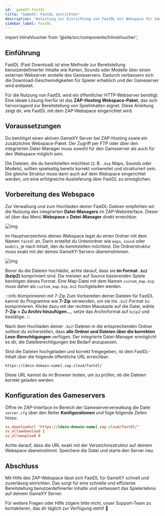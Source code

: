 ```yaml
---
id: _gameXY-fastdl
title: "GameXY: FastDL einrichten"
description: "Anleitung zur Einrichtung von FastDL mit Webspace für GameXY Server bei ZAP-Hosting - ZAP-Hosting Dokumentation"
sidebar_label: FastDL
---
```


import InlineVoucher from '@site/src/components/InlineVoucher';

## Einführung

FastDL (Fast Download) ist eine Methode zur Bereitstellung benutzerdefinierter Inhalte wie Karten, Sounds oder Modelle über einen externen Webserver anstelle des Gameservers. Dadurch verbessern sich die Download-Geschwindigkeiten für Spieler erheblich und der Gameserver wird entlastet.

Für die Nutzung von FastDL wird ein öffentlicher HTTP-Webserver benötigt. Eine ideale Lösung hierfür ist das **ZAP-Hosting Webspace-Paket**, das sich hervorragend zur Bereitstellung von Spielinhalten eignet. Diese Anleitung zeigt dir, wie FastDL mit dem ZAP-Webspace eingerichtet wird.

<InlineVoucher />

## Voraussetzungen

Du benötigst einen aktiven GameXY Server bei ZAP-Hosting sowie ein zusätzliches Webspace-Paket. Der Zugriff per FTP oder über den integrierten Datei-Manager muss sowohl für den Gameserver als auch für den Webspace möglich sein.

Die Dateien, die du bereitstellen möchtest (z. B. `.bsp` Maps, Sounds oder Models), sollten spielseitig bereits korrekt vorbereitet und strukturiert sein. Die gleiche Struktur muss dann auch auf dem Webspace eingerichtet werden, um eine erfolgreiche Auslieferung über FastDL zu ermöglichen.

## Vorbereitung des Webspace

Zur Verwaltung und zum Hochladen deiner FastDL-Dateien empfehlen wir die Nutzung des integrierten **Datei-Managers** im ZAP-Webinterface. Dieser ist über das Menü **Webspace > Datei-Manager** direkt erreichbar.

![img](https://screensaver01.zap-hosting.com/index.php/s/dptRwGTgL6bHXrE/preview)

Im Hauptverzeichnis deines Webspace legst du einen Ordner mit dem Namen `fastdl` an. Darin erstellst du Unterordner wie `maps`, `sound` oder `models`, je nach Inhalt, den du bereitstellen möchtest. Die Ordnerstruktur muss exakt mit der deines GameXY-Servers übereinstimmen.

![img](https://screensaver01.zap-hosting.com/index.php/s/beCCJPFT5si3wRZ/preview)

Bevor du die Dateien hochlädst, achte darauf, dass sie **im Format `.bz2` (bzip2)** komprimiert sind. Die meisten auf Source basierenden Spiele benötigen dieses Format. Eine Map-Datei mit dem Namen `custom_map.bsp` muss daher als `custom_map.bsp.bz2` hochgeladen werden.

:::info Komprimieren mit 7-Zip
Zum Vorbereiten deiner Dateien für FastDL kannst du Programme wie **7-Zip** verwenden, um sie ins `.bz2`-Format zu komprimieren. Klicke dazu mit der rechten Maustaste auf die Datei, wähle **7-Zip > Zu Archiv hinzufügen...**, setze das Archivformat auf `bzip2` und bestätige.
:::

Nach dem Hochladen deiner `.bz2`-Dateien in die entsprechenden Ordner solltest du sicherstellen, dass **alle Ordner und Dateien über die korrekten Lese-Berechtigungen** verfügen. Der integrierte Datei-Manager ermöglicht es dir, die Dateiberechtigungen bei Bedarf anzupassen.

Sind die Dateien hochgeladen und korrekt freigegeben, ist dein FastDL-Inhalt über die folgende öffentliche URL erreichbar:

```
https://[dein-domain-name].zap.cloud/fastdl/
```

Diese URL kannst du im Browser testen, um zu prüfen, ob die Dateien korrekt geladen werden.

## Konfiguration des Gameservers

Öffne im ZAP-Interface im Bereich der Gameserververwaltung die Datei `server.cfg` über den Reiter **Konfigurationen** und füge folgende Zeilen hinzu:

```cfg
sv_downloadurl "https://[dein-domain-name].zap.cloud/fastdl/"
sv_allowdownload 1
sv_allowupload 0
```

Achte darauf, dass die URL exakt mit der Verzeichnisstruktur auf deinem Webspace übereinstimmt. Speichere die Datei und starte den Server neu.

## Abschluss

Mit Hilfe des ZAP-Webspace lässt sich FastDL für GameXY schnell und zuverlässig einrichten. Das sorgt für eine schnelle und effiziente Bereitstellung benutzerdefinierter Inhalte und verbessert das Spielerlebnis auf deinem GameXY Server.

Für weitere Fragen oder Hilfe zögere bitte nicht, unser Support-Team zu kontaktieren, das dir täglich zur Verfügung steht! 🙂